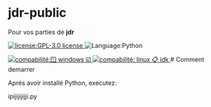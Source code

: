# jdr-public
Pour vos parties de **jdr**

<p>
  <a href="./LICENSE">
      <img
        alt="license:GPL-3.0 license"
        src="https://img.shields.io/badge/License-GPL-blue"
      />
  </a>
  <img
      alt="Language:Python"
      src="https://img.shields.io/badge/Language-Python-purple"
  />
</p>
  <a href="./LICENSE">
      <img
        alt="compabilité:🪟 windows ☑️ "
        src="https://img.shields.io/badge/License-GPL-blue"
      />
  </a>

  <a href="./LICENSE">
      <img
        alt="compabilité: linux 📋 idk "
        src="https://img.shields.io/badge/License-GPL-blue"
      />
  </a>
# Comment demarrer 

Aprés avoir installé Python, executez:

ipijijijijji.py
